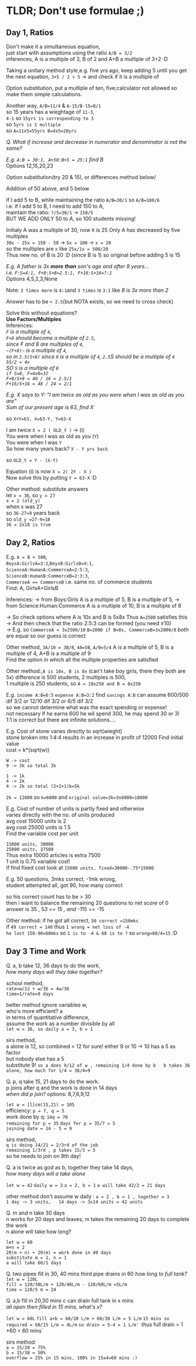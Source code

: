 # TLDR; Don't use formulae ;)

## Day 1, Ratios

Don't make it a simultaneous equation,  
just start with assumptions using the ratio `A/B = 3/2`   
inferences, A is a multiple of 3, B of 2 and A+B a multiple of 3+2 :D    

Taking a unitary method style,e.g. five yrs ago, keep adding 5 until you get the next equation, `3+5 / 2 + 5` -> and check if it is a multiple of   

Option substitution, put a multiple of ten, five;calculator not allowed so make them simple calculations.  

Another way, 
`A/B=11/4` & `A-15/B-15=8/1`  
so 15 years has a wieghtage of `11-3`,  
`4-1` so `15yrs is corresponding to 3`  
so `5yrs is 1 multiple`  
so `A=11x5=55yrs B=4x5=20yrs`  

*Q. What if increase and decrease in numerator and denominator is not the same?*

*E.g. `A:B = 30:1, A+50:B+5 = 25:1` find B*  
Options 12,15,20,23

Option substitution(try 20 & 15), or differences method below\/

Addition of 50 above, and 5 below

If I add 5 to B, while maintaining the ratio `A/B=30/1` so `A/B=180/6`   
i.e. if I add 5 to B, I need to add 150 to A,  
maintain the ratio: `?/5=30/1` -> `150/5`  
BUT WE ADD ONLY 50 to A, so 100 students missing!  

Initialy A was a multiple of 30, now it is 25
Only A has decreased by five multiples  
`30x - 25x = 150 - 50` -> `5x = 100` -> `x = 20`  
so the multiples are `x` like `25x/1x = 500/20`  
Thus new no. of B is 20 :D (since B is 1) so original before adding 5 is 15  

*E.g. A father is 3x **more than** son's age and after 8 years...   
i.e. `F:S=4:1, F+8:S+8=2.5:1, F+16:S+16=?:1`*  
Options 4,5,2,3,None  

Note: `3 times more` is `4:1`and `3 times` is `3:1` like *8 is 3x more than 2*  

Answer has to be `< 2.5`(but NOTA exists, so we need to cross check)  

Solve this without equations?  
**Use Factors/Multiples**  
Inferences:   
*`F` is a multiple of `4`,   
`F+8` should become a multiple of `2.5`,   
since F and 8 are multiples of `4`,   
`~(F+8)~` is a multiple of `4`,   
so in `2.5(S+8)` since `8` is a multiple of `4`, `2.5`S should be a multiple of `4`  
`5S/2 = 4x`  
SO `S` is a multiple of `8`  
`if S=8, F=4x8=32`  
`F+8/S+8 = 40 / 16 = 2.5/1`  
`F+16/S+16 = 48 / 24 = 2/1`*  

*E.g. X says to Y: "I am twice as old as you were when I was as old as you are"  
Sum of our present age is 63, find X*  

so `X+Y=63, X=63-Y, Y=63-X`  

I am twice `X = 2 ( OLD_Y )` -> (i)  
You were when I was as old as you (`Y`)  
You were when I was `Y`  
So how many years back? `X - Y yrs back`  

so `OLD_Y = Y - (X-Y)`  

Equation (i) is now `X = 2( 2Y - X )`  
Now solve this by putting `Y = 63-X` :D  

Other method: substitute answers   
let `x = 36`, so `y = 27`  
`x = 2 (old_y)`  
when x was 27  
so `36-27=9` years back  
so `old_y =27-9=18`  
`36 = 2x18 is true`  

## Day 2, Ratios

E.g. `A = B + 500`,  
`BoysA:GirlsA=3:2`,`BoysB:GirlsB=4:1`,  
`ScienceA:HumanA:CommerceA=2:5:3`,    
`ScienceB:HumanB:CommerceB=2:3:3`,  
`CommerseA == CommerceB` i.e. same no. of commerce students  
Find: A, GirlsA+GirlsB  

Inferences:
-> from Boys:Girls A is a multiple of 5, B is a multiple of 5,
-> from Science:Human:Commerce A is a multiple of 10, B is a multiple of 8

-> So check options where A is 10x and B is 5x8x Thus `A=2500` satisfies this
-> And then check that the ratio 2:5:3 can be formed (you need ≥10)  
-> E.g. so `CommerceA = 3x2500/10` `B=2000 if B=8x, CommerceB=3x2000/8` both are equal so our guess is correct  

Other method, `3A/10 = 3B/8`, `4A=5B`, `A/B=5/4` 
A is a multiple of 5, B is a multiple of 4, A+B is a multiple of 9  
Find the option in which all the multiple properties are satisfied  

Other method:,` A is 10x, B is 8x ` (can't take boy girls, there they both are 5x)
difference is 500 students, 2 multiples is 500,  
1 multiple is 250 students, so `A = 10x250 and B = 8x250`

E.g. `income A:B=6:5` `expense A:B=3:2` find `savings A:B`
can assume 600/500 dif 3/2 or 12/10 dif 3/2 or 6/5 dif 3/2   
so we cannot determine what was the exact spending or expense!   
not necessary if he earns 600 he wil spend 300, he may spend 30 or 3!  
1:1 is correct but there are infinite solutions....  

E.g. Cost of stone varies directly to sqrt(wieght)  
stone broken into 1:4:4 results in an increase in profit of 12000
Find initial value    
cost = k*(sqrt(w))
```
W -> cost  
9 -> 3k so total 3k

1 -> 1k  
4 -> 2k  
4 -> 2k so total (2+2+1)k=5k  
```
`2k = 12000` so `k=6000` and `original value=3k=3x6000=18000`  

E.g. Cost of number of units is partly fixed and otherwise  
varies directly with the no. of units produced   
avg cost 15000 units is 2  
avg cost 25000 units is 1.5  
Find the variable cost per unit  

`15000 units, 30000`  
`25000 units, 37500`  
Thus extra 10000 articles is extra 7500  
1 unit is 0.75 variable cost!  
if find fixed cost look at `15000 units, fixed=30000-.75*15000 `  

E.g. 50 questions, 3mks correct, -1mk wrong,  
student attempted all, got 90, how many correct

so his correct count has to be > 30  
then i want to balance the remaining 20 questions to net score of 0  
answer is 35 , 5*3 == 15 , and -1*15 == -15 

Other method: if he got all correct, `50 correct =150mks`  
if `49 correct = 146` thus `1 wrong = net loss of -4`  
`he lost 150-90=60mks` so `1 is to -4 & 60 is to ?` so `wrong=60/4=15` :D

## Day 3 Time and Work

Q. a, b take 12, 36 days to do the work,  
*how many days will they take together?*

school method,  
`rate=w/12 + w/36 = 4w/36`  
`time=1/rate=9 days`

better method ignore variables w,  
who's more efficient? a  
in terms of quantitative difference,  
assume the work as a number divisible by all  
`let w = 36, so daily a = 3, b = 1`

sirs method,  
a alone is 12, so combined < 12 for sure!
either 9 or 10 -> 10 has a 5 as factor  
but nobody else has a 5  
substitute 9!
`so a does 9/12 of w , remaining 1/4 done by b  
b takes 36 alone, how much for 1/4 = 36/4=9`   

Q. p, q take 15, 21 days to do the work.  
p joins after q and the work is done in 14 days  
*when did p join?*
options: 8,7,6,9,12  

`let w = [l]cm(15,21) = 105`  
efficiency: `p = 7, q = 5`  
work done by q: `14q = 70`  
`remaining for p = 35`
`days for p = 35/7 = 5`  
`joining date = 14 - 5 = 9`  

sirs method,  
`q is doing 14/21 = 2/3rd of the job`  
`remaining 1/3rd , p takes 15/3 = 5`  
so he needs to join on 9th day!  

Q. a is twice as god as b, together they take 14 days,  
*how many days will a take alone*

`let w = 42`
`daily w = 3`
`a = 2, b = 1`
`a will take 42/2 = 21 days`

other method don't assume w
daily : `a = 2 , b = 1 , together = 3`  
`1 day -> 3 units,  
14 days -> 3x14 units = 42 units`

Q. m and n take 30 days  
n works for 20 days and leaves, m takes the remaining 20 days to complete the work  
n alone will take how long?

`let w = 60`  
`m+n = 2`  
`20(m + n) + 20(m) = work done in 40 days`  
`substitute m = 1, n = 1`  
`a will take 60/1 days`

Q. two pipes fill in 30, 40 mins third pipe drains in 60 *how long to full tank?*  
`let w = 120L`  
`fill = 120/30L/m + 120/40L/m - 120/60L/m =5L/m`  
`time = 120/5 m = 24`


Q. a,b fill in 20,30 mins c can drain full tank in x mins  
*all open then filled in 15 mins, what's x?*  

`let w = 60L`
`fill a+b = 60/20 L/m + 60/30 L/m = 5 L/m`
`15 mins so required = 60/15 L/m = 4L/m`
`so drain = 5-4 = 1 L/m'
`thus full drain = 1 *60 = 60 mins`

sirs method:  
`a = 15/20 = 75% `  
`b = 15/30 = 50% `  
`overflow = 25% in 15 mins, 100% in 15x4=60 mins :)`